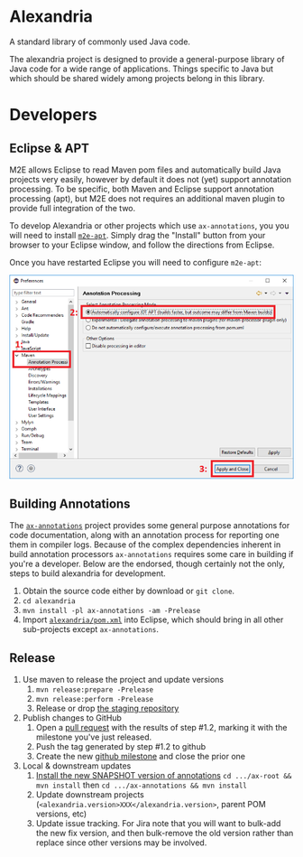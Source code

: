 # Alexandria

A standard library of commonly used Java code.

The alexandria project is designed to provide a general-purpose library of Java code for a wide range of applications.
Things specific to Java but which should be shared widely among projects belong in this library.

# Developers

## Eclipse & APT

M2E allows Eclipse to read Maven pom files and automatically build Java projects very easily, however by default it does not (yet) support annotation processing.
To be specific, both Maven and Eclipse support annotation processing (apt), but M2E does not requires an additional maven plugin to provide full integration of the two.

To develop Alexandria or other projects which use `ax-annotations`, you you will need to install [`m2e-apt`](https://marketplace.eclipse.org/content/m2e-apt).
Simply drag the "Install" button from your browser to your Eclipse window, and follow the directions from Eclipse.

Once you have restarted Eclipse you will need to configure `m2e-apt`:

![enable m2e-apt](images/m2e-apt.png)

## Building Annotations

The [`ax-annotations`](ax-annotations) project provides some general purpose annotations for code documentation, along with an annotation process for reporting one them in compiler logs.
Because of the complex dependencies inherent in build annotation processors `ax-annotations` requires some care in building if you're a developer.
Below are the endorsed, though certainly not the only, steps to build alexandria for development.

1. Obtain the source code either by download or `git clone`.
2. `cd alexandria`
3. `mvn install -pl ax-annotations -am -Prelease`
4. Import [`alexandria/pom.xml`](pom.xml) into Eclipse, which should bring in all other sub-projects except `ax-annotations`.

## Release

1. Use maven to release the project and update versions
	1. `mvn release:prepare -Prelease`
	2. `mvn release:perform -Prelease`
	3. Release or drop [the staging repository](https://oss.sonatype.org/#stagingRepositories)
2. Publish changes to GitHub
	1. Open a [pull request](https://github.com/g2forge/alexandria/pulls) with the results of step #1.2, marking it with the milestone you've just released.
	2. Push the tag generated by step #1.2 to github
	3. Create the new [github milestone](https://github.com/g2forge/alexandria/milestones) and close the prior one
4. Local & downstream updates
	1. [Install the new SNAPSHOT version of annotations](#building-annotations) `cd .../ax-root && mvn install` then `cd .../ax-annotations && mvn install` 
	2. Update downstream projects (`<alexandria.version>XXX</alexandria.version>`, parent POM versions, etc)
	3. Update issue tracking. For Jira note that you will want to bulk-add the new fix version, and then bulk-remove the old version rather than replace since other versions may be involved.